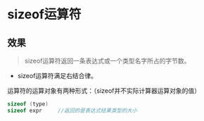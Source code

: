 # sizeof运算符
## 效果
>sizeof运算符返回一条表达式或一个类型名字所占的字节数。
- sizeof运算符满足右结合律。

运算符的运算对象有两种形式：（sizeof并不实际计算器运算对象的值）
```C++
sizeof (type)
sizeof expr     //返回的是表达式结果类型的大小
```

